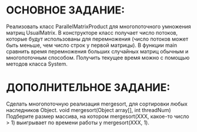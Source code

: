 # ОСНОВНОЕ ЗАДАНИЕ:
Реализовать класс ParallelMatrixProduct для многопоточного умножения матриц UsualMatrix.
В конструкторе класс получает число потоков, которые будут использованы для перемножения (число потоков может быть меньше, чем число строк у первой матрицы).
В функции main сравнить время перемножения больших случайных матриц обычным и многопоточным способом. Получить текущее время можно с помощью методов класса System.


# ДОПОЛНИТЕЛЬНОЕ ЗАДАНИЕ:
Сделать многопоточную реализация mergesort, для сортировки любых наследников Object.
                void mergesort(Object array[], int threadNum)
        Подберите размер массива, на котором mergesort(XXX, какое-то число > 1) выигрывает по времени работы у mergesort(XXX, 1).
 



